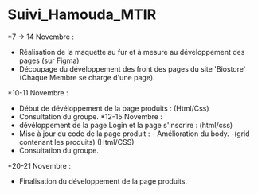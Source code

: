 # Suivi_Hamouda_MTIR 

*7 -> 14 Novembre :

* Réalisation de la maquette au fur et à mesure au développement des pages (sur Figma)
* Découpage du dévéloppement des front des pages du site 'Biostore' (Chaque Membre se charge d'une page).

*10-11 Novembre :

* Début de dévéloppement de la page produits :  (Html/Css)
* Consultation du groupe.
*12-15 Novembre :
* dévéloppement de la page Login et la page s'inscrire : (html/css)
* Mise à jour du code de la page produit : - Amélioration du body. -(grid contenant les produits) (Html/CSS)
* Consultation du groupe.


*20-21 Novembre :

* Finalisation du développement de la page produits.
